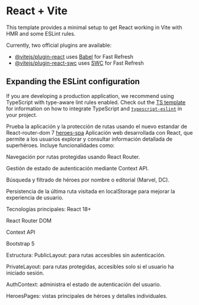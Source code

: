 # React + Vite

This template provides a minimal setup to get React working in Vite with HMR and some ESLint rules.

Currently, two official plugins are available:

- [@vitejs/plugin-react](https://github.com/vitejs/vite-plugin-react/blob/main/packages/plugin-react) uses [Babel](https://babeljs.io/) for Fast Refresh
- [@vitejs/plugin-react-swc](https://github.com/vitejs/vite-plugin-react/blob/main/packages/plugin-react-swc) uses [SWC](https://swc.rs/) for Fast Refresh

## Expanding the ESLint configuration

If you are developing a production application, we recommend using TypeScript with type-aware lint rules enabled. Check out the [TS template](https://github.com/vitejs/vite/tree/main/packages/create-vite/template-react-ts) for information on how to integrate TypeScript and [`typescript-eslint`](https://typescript-eslint.io) in your project.

Prueba la aplicación y la protección de rutas usando el nuevo estandar de React-router-dom 7
[heroes-spa](https://jade-kataifi-29dd91.netlify.app/)
Aplicación web desarrollada con React, que permite a los usuarios explorar y consultar información detallada de superhéroes. Incluye funcionalidades como:

Navegación por rutas protegidas usando React Router.

Gestión de estado de autenticación mediante Context API.

Búsqueda y filtrado de héroes por nombre o editorial (Marvel, DC).

Persistencia de la última ruta visitada en localStorage para mejorar la experiencia de usuario.

Tecnologías principales:
React 18+

React Router DOM

Context API

Bootstrap 5

Estructura:
PublicLayout: para rutas accesibles sin autenticación.

PrivateLayout: para rutas protegidas, accesibles solo si el usuario ha iniciado sesión.

AuthContext: administra el estado de autenticación del usuario.

HeroesPages: vistas principales de héroes y detalles individuales.
